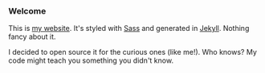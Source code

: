 ### Welcome
This is [my website](http://afivos.com). It's styled with [Sass](http://sass-lang.com) and generated in [Jekyll](http://jekyllrb.com). Nothing fancy about it.

I decided to open source it for the curious ones (like me!). Who knows? My code might teach you something you didn't know.
